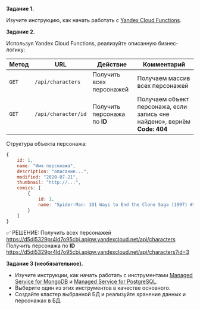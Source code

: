 **Задание 1.**

Изучите инструкцию, как начать работать с [Yandex Cloud Functions](https://yandex.cloud/ru/docs/functions/).

**Задание 2.**

Используя Yandex Cloud Functions, реализуйте описанную бизнес-логику:

| Метод     | URL                     | Действие                     | Комментарий                                    |
| --------- | ----------------------- | ---------------------------- | ---------------------------------------------- |
| ```GET``` | ```/api/characters```   | Получить всех персонажей     | Получаем массив всех персонажей                |
| ```GET``` | ```/api/character/id``` | Получить персонажа по **ID** | Получаем объект персонажа, если запись «не найдено», вернём **Code: 404** |

Структура объекта персонажа:

```javascript
{
    id: 1,
    name: "Имя персонажа",
    description: "описание...",
    modified: "2020-07-21",
    thumbnail: "http://...",
    comics: [
        {
            id: 1,
            name: "Spider-Man: 101 Ways to End the Clone Saga (1997) #1"
        }
    ]
}
```

:white_check_mark: РЕШЕНИЕ:
Получить всех персонажей 
https://d5dj5329pr4ld7o95cbj.apigw.yandexcloud.net/api/characters
Получить персонажа по **ID**
https://d5dj5329pr4ld7o95cbj.apigw.yandexcloud.net/api/characters?id=3

**Задание 3 (необязательное).**

- Изучите инструкции, как начать работать с инструментами [Managed Service for MongoDB](https://yandex.cloud/ru/docs/managed-mongodb/quickstart) и [Managed Service for PostgreSQL](https://yandex.cloud/ru/docs/managed-postgresql/quickstart?utm_source=console).
- Выберите один из этих инструментов в качестве основного.
- Создайте кластер выбранной БД и реализуйте хранение данных и персонажах в БД.